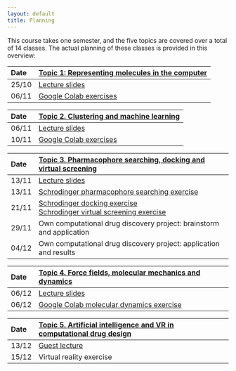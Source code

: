 ```yaml
---
layout: default
title: Planning
---
```


This course takes one semester, and the five topics are covered over a total of 14 classes. The actual planning of these classes is provided in this overview:

| Date  | [Topic 1: Representing molecules in the computer](Topic_01.md) |
|:------|:---------------------------------------------------------------|
| 25/10 | <a href="Topic_01/Slides_01.pdf" download>Lecture slides</a>  |
| 06/11 | <a href="https://githubtocolab.com/UAMCAntwerpen/2040FBDBIC/blob/master/Topic_01/Chemical_informatics_with_RDKit.ipynb" target="_blank">Google Colab exercises</a> |


| Date  | [Topic 2. Clustering and machine learning](Topic_02.md)       |
|:----- |:---------------------------------------------------------------|
| 06/11 | <a href="Topic_02/Slides_02.pdf" download>Lecture slides</a>  |
| 10/11 | <a href="https://githubtocolab.com/UAMCAntwerpen/2040FBDBIC/blob/master/Topic_02/Clustering_and_machine_learning.ipynb" target="_blank">Google Colab exercises</a> |


| Date  | [Topic 3. Pharmacophore searching, docking and virtual screening](Topic_03.md) |
|:------|:--------------------------------------------------------------------------------|
| 13/11 | <a href="Topic_03/Slides_03.pdf" download>Lecture slides</a> |
| 13/11 | <a href="Topic_03/Pharmacophore_Searching.pdf" download>Schrodinger pharmacophore searching exercise</a> |
| 21/11 | <a href="Topic_03/gb-docking-ls.pdf" download>Schrodinger docking exercise</a><br><a href="Topic_03/bs-sbvs-ls.pdf" download>Schrodinger virtual screening exercise</a> |
| 29/11 | Own computational drug discovery project: brainstorm and application |
| 04/12 | Own computational drug discovery project: application and results |


| Date  | [Topic 4. Force fields, molecular mechanics and dynamics](Topic_04.md)  |
|:------|:-------------------------------------------------------------------------|
| 06/12 | <a href="Topic_04/Slides_04.pdf" download>Lecture slides</a> |
| 06/12 | <a href="https://githubtocolab.com/UAMCAntwerpen/2040FBDBIC/blob/master/Topic_04/Protein_ligand_MD.ipynb" target="_blank">Google Colab molecular dynamics exercise</a> |


| Date  | [Topic 5. Artificial intelligence and VR in computational drug design](Topic_05.md)  |
|:------|:--------------------------------------------------------------------------------------|
| 13/12 | <a href="Topic_05/AI_in_drug_discovery.pdf" download>Guest lecture</a> |
| 15/12 | Virtual reality exercise |








